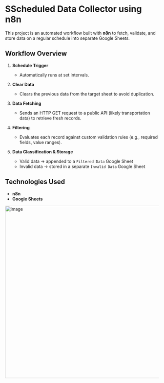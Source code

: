 # SScheduled Data Collector using n8n
This project is an automated workflow built with **n8n** to fetch, validate, and store data on a regular schedule into separate Google Sheets.

## Workflow Overview

1. **Schedule Trigger**  
   - Automatically runs at set intervals.

2. **Clear Data**  
   - Clears the previous data from the target sheet to avoid duplication.

3. **Data Fetching**  
   - Sends an HTTP GET request to a public API (likely transportation data) to retrieve fresh records.

4. **Filtering**  
   - Evaluates each record against custom validation rules (e.g., required fields, value ranges).

5. **Data Classification & Storage**  
   - Valid data → appended to a `Filtered Data` Google Sheet  
   - Invalid data → stored in a separate `Invalid Data` Google Sheet

## Technologies Used
- **n8n**
- **Google Sheets**

<img width="1557" height="563" alt="image" src="https://github.com/user-attachments/assets/736acf11-1c3e-45a8-9950-6feed7aacc54" />
